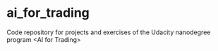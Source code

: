 # ai_for_trading
Code repository for projects and exercises of the Udacity nanodegree program &lt;AI for Trading>

